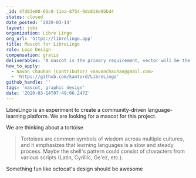 ```yaml
---
_id: 47d83e00-65c8-11ea-8754-9dc818e9bbd4
status: closed
date_posted: '2020-03-14'
layout: jobs
organization: Libre Lingo
org_url: 'https://librelingo.app'
title: Mascot for LibreLingo
role: Logo Design
compensation: gratis
deliverables: 'A mascot is the primary requirement, vector will be the perfect format'
how_to_apply:
  - Navan Chauhan (Contributor) <navanchauhan@gmail.com>
  - 'https://github.com/kantord/LibreLingo'
github_handle: ''
tags: 'mascot, graphic design'
date: '2020-03-14T07:49:06.247Z'
---
```

LibreLingo is an experiment to create a community-driven language-learning platform. We are looking for a mascot for this project.

We are thinking about a tortoise

> Tortoises are common symbols of wisdom across multiple cultures, and it emphasizes that learning languages is a slow and steady process. Maybe the shell's pattern could consist of characters from various scripts (Latin, Cyrillic, Ge'ez, etc.).

Something fun like octocat's design should be awesome
